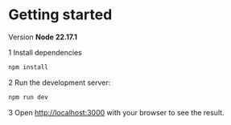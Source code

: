 # Getting started

Version **Node 22.17.1**

1 Install dependencies

```bash
npm install
```

2 Run the development server:

```bash
npm run dev
```

3 Open [http://localhost:3000](http://localhost:3000) with your browser to see the result.

